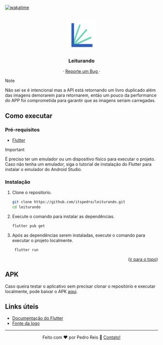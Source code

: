 <a name="readme-top"></a>


[![wakatime](https://wakatime.com/badge/user/b9f3fb43-484a-48b3-9282-a7883e2e260b/project/018c1ad4-e7ed-4597-a3ea-d1209d30aa53.svg)](https://wakatime.com/badge/user/b9f3fb43-484a-48b3-9282-a7883e2e260b/project/018c1ad4-e7ed-4597-a3ea-d1209d30aa53)

<br />

<div align="center">
  <a href="#">
    <img src="./assets/images/leiturando_logo.png" alt="Logo" width="100px">
  </a>

  <h3 align="center">Leiturando</h3>

  <p align="center">
    ·
    <a href="https://github.com/itspedro/leiturando/issues">
      Reporte um Bug
    </a>
    ·
  </p>
</div>

> [!NOTE] 
> Não sei se é intencional mas a API está retornando um livro duplicado além das imagens demorarem para retornarem, então um pouco da performance do APP foi comprometida para garantir que as imagens seriam carregadas.

## Como executar

### Pré-requisitos

* [Flutter](https://flutter.dev/docs/get-started/install)


> [!IMPORTANT]
> É preciso ter um emulador ou um dispositivo físico para executar o projeto. Caso não tenha um emulador, siga o tutorial de instalação do Flutter para instalar o emulador do Android Studio.


### Instalação

1. Clone o repositorio.

   ```bash
   git clone https://github.com/itspedro/leiturando.git
   cd leiturando
   ```

2. Execute o comando para instalar as dependências.

   ```bash
   flutter pub get
   ```

3. Após as dependências serem instaladas, execute o comando para executar o projeto localmente.

   ```bash
    flutter run
   ```

<p align="right">(<a href="#readme-top">ir para o topo</a>)</p>

## APK

Caso queira testar o aplicativo sem precisar clonar o repositório e executar localmente, pode baixar o APK [aqui](https://drive.google.com/drive/folders/1oNBv0hjSUlwogMyVzDlAcXLZR8yEpBeI?usp=sharing).


## Links úteis

* [Documentação do Flutter](https://flutter.dev/docs)
* [Fonte da logo](https://dribbble.com/shots/15781621-Litterature-logo)

---

<p align="center">
Feito com ♥ por Pedro Reis 👋 <a href="https://preis.tech/contato/">Contato!</a>
</p>

